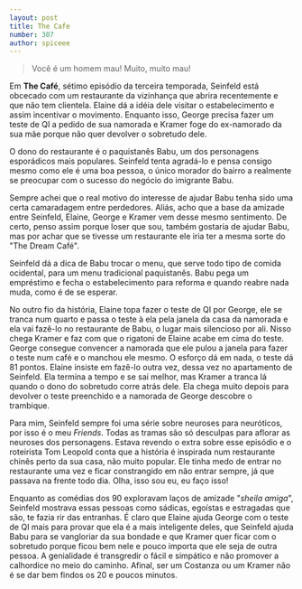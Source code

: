 ```yaml
---
layout: post
title: The Cafe
number: 307
author: spiceee
---
```


> Você é um homem mau! Muito, muito mau!

Em **The Café**, sétimo episódio da terceira temporada, Seinfeld está obcecado com um restaurante da vizinhança que abrira recentemente e que não tem clientela. Elaine dá a idéia dele visitar o estabelecimento e assim incentivar o movimento. Enquanto isso, George precisa fazer um teste de QI a pedido de sua namorada e Kramer foge do ex-namorado da sua mãe porque não quer devolver o sobretudo dele.

O dono do restaurante é o paquistanês Babu, um dos personagens esporádicos mais populares. Seinfeld tenta agradá-lo e pensa consigo mesmo como ele é uma boa pessoa, o único morador do bairro a realmente se preocupar com o sucesso do negócio do imigrante Babu.

Sempre achei que o real motivo do interesse de ajudar Babu tenha sido uma certa camaradagem entre perdedores. Aliás, acho que a base da amizade entre Seinfeld, Elaine, George e Kramer vem desse mesmo sentimento. De certo, penso assim porque loser que sou, também gostaria de ajudar Babu, mas por achar que se tivesse um restaurante ele iria ter a mesma sorte do "The Dream Café".

Seinfeld dá a dica de Babu trocar o menu, que serve todo tipo de comida ocidental, para um menu tradicional paquistanês. Babu pega um empréstimo e fecha o estabelecimento para reforma e quando reabre nada muda, como é de se esperar.

No outro fio da história, Elaine topa fazer o teste de QI por George, ele se tranca num quarto e passa o teste à ela pela janela da casa da namorada e ela vai fazê-lo no restaurante de Babu, o lugar mais silencioso por ali. Nisso chega Kramer e faz com que o rigatoni de Elaine acabe em cima do teste. George consegue convencer a namorada que ele pulou a janela para fazer o teste num café e o manchou  ele mesmo. O esforço dá em nada, o teste dá 81 pontos. Elaine insiste em fazê-lo outra vez, dessa vez no apartamento de Seinfeld. Ela termina a tempo e se sai melhor, mas Kramer a tranca lá quando o dono do sobretudo corre atrás dele. Ela chega muito depois para devolver o teste preenchido e a namorada de George descobre o trambique.

Para mim, Seinfeld sempre foi uma série sobre neuroses para neuróticos, por isso é o meu *Friends*. Todas as tramas são só desculpas para aflorar as neuroses dos personagens. Estava revendo o extra sobre esse episódio e o roteirista Tom Leopold conta que a história é inspirada num restaurante chinês perto da sua casa, não muito popular. Ele tinha medo de entrar no restaurante uma vez e ficar constrangido em não entrar sempre, já que passava na frente todo dia. Olha, isso sou eu, eu faço isso!

Enquanto as comédias dos 90 exploravam laços de amizade "*sheila amiga*", Seinfeld mostrava essas pessoas como sádicas, egoístas e estragadas que são, te fazia rir das entranhas. É claro que Elaine ajuda George com o teste de QI mais para provar que ela é a mais inteligente deles, que Seinfeld ajuda Babu para se vangloriar da sua bondade e que Kramer quer ficar com o sobretudo porque ficou bem nele e pouco importa que ele seja de outra pessoa. A genialidade é transgredir o fácil e simpático e não promover a calhordice no meio do caminho. Afinal, ser um Costanza ou um Kramer não é se dar bem findos os 20 e poucos minutos.